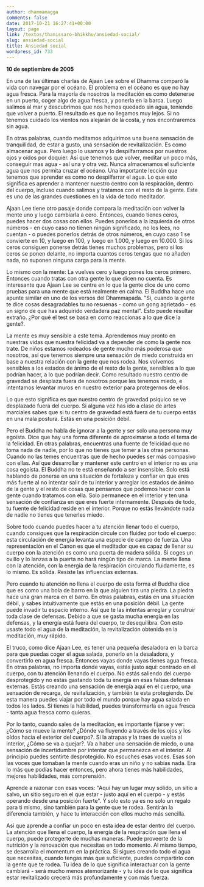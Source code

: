 ```yaml
---
author: dhammamagga
comments: false
date: 2017-10-21 16:27:41+00:00
layout: page
link: /textos/thanissaro-bhikkhu/ansiedad-social/
slug: ansiedad-social
title: Ansiedad social
wordpress_id: 733
---
```


**10 de septiembre de 2005**

En una de las últimas charlas de Ajaan Lee sobre el Dhamma comparó la vida con navegar por el océano. El problema en el océano es que no hay agua fresca. Para la mayoría de nosotros la meditación es como detenerse en un puerto, coger algo de agua fresca, y ponerla en la barca. Luego salimos al mar y descubrimos que nos hemos quedado sin agua, teniendo que volver a puerto. El resultado es que no llegamos muy lejos. Si no tenemos cuidado los vientos nos alejarán de la costa, y nos encontraremos sin agua.

En otras palabras, cuando meditamos adquirimos una buena sensación de tranquilidad, de estar a gusto, una sensación de revitalización. Es como almacenar agua. Pero luego lo usamos y lo despilfarramos por nuestros ojos y oídos por doquier. Así que tenemos que volver, meditar un poco más, conseguir mas agua - así una y otra vez. Nunca almacenamos el suficiente agua que nos permita cruzar el océano. Una importante lección que tenemos que aprender es como no despilfarrar el agua. Lo que esto significa es aprender a mantener nuestro centro con la respiración, dentro del cuerpo, incluso cuando salimos y tratamos con el resto de la gente. Este es uno de las grandes cuestiones en la vida de todo meditador.

Ajaan Lee tiene otro pasaje donde compara la meditación con volver la mente uno y luego cambiarla a cero. Entonces, cuando tienes ceros, puedes hacer dos cosas con ellos. Puedes ponerlos a la izquierda de otros números - en cuyo caso no tienen ningún significado, no los lees, no cuentan - o puedes ponerlos detrás de otros números, en cuyo caso 1 se convierte en 10, y luego en 100, y luego en 1.000, y luego en 10.000. Si los ceros consiguen ponerse detrás tienes muchos problemas, pero si los ceros se ponen delante, no importa cuantos ceros tengas que no añaden nada, no suponen ninguna carga para la mente.

Lo mismo con la mente: La vuelves cero y luego pones los ceros primero. Entonces cuando tratas con otra gente lo que dicen no cuenta. Es interesante que Ajaan Lee se centre en lo que la gente dice de uno como pruebas para una mente que está realmente en calma. El Buddha hace una apunte similar en uno de los versos del Dhammapada. "Si, cuando la gente te dice cosas desagradables tu no resuenas - como un gong agrietado - es un signo de que has adquirido verdadera paz mental". Esto puede resultar extraño. ¿Por qué el test se basa en como reaccionas a lo que dice la gente?.

La mente es muy sensible a este tema. Aprendemos muy pronto en nuestras vidas que nuestra felicidad va a depender de como la gente nos trate. De niños estamos rodeados de gente mucho más poderosa que nosotros, así que tenemos siempre una sensación de miedo construida en base a nuestra relación con la gente que nos rodea. Nos volvemos sensibles a los estados de ánimo de el resto de la gente, sensibles a lo que podrían hacer, a lo que podrían decir. Como resultado nuestro centro de gravedad se desplaza fuera de nosotros porque les tenemos miedo, e intentamos levantar muros en nuestro exterior para protegernos de ellos.

Lo que esto significa es que nuestro centro de gravedad psíquico se ve desplazado fuera del cuerpo. Si alguna vez has ido a clase de artes marciales sabes que si tu centro de gravedad está fuera de tu cuerpo estás en una mala postura. Estás en una posición débil.

Pero el Buddha no habla de ignorar a la gente y ser solo una persona muy egoísta. Dice que hay una forma diferente de aproximarse a todo el tema de la felicidad. En otras palabras, encuentras una fuente de felicidad que no toma nada de nadie, por lo que no tienes que temer a las otras personas. Cuando no las temes encuentras que de hecho puedes ser más compasivo con ellas. Así que desarrollar y mantener este centro en el interior no es una cosa egoísta. El Buddha no te está enseñando a ser insensible. Solo está hablando de ponerse en una situación de fortaleza y confiar en que eres más fuerte al no intentar salir de tu interior y arreglar los estados de ánimo de la gente y el resto de cosas que pensamos que podemos hacer con la gente cuando tratamos con ella. Solo permanece en el interior y ten una sensación de confianza en que eres fuerte internamente. Después de todo, tu fuente de felicidad reside en el interior. Porque no estás llevándote nada de nadie no tienes que tenerles miedo.

Sobre todo cuando puedes hacer a tu atención llenar todo el cuerpo, cuando consigues que la respiración circule con fluidez por todo el cuerpo: esta circulación de energía levanta una especie de campo de fuerza. Una representación en el Canon es que el meditador que es capaz de llenar su cuerpo con la atención es como una puerta de madera sólida. Si coges un ovillo y lo lanzas a la puerta no hará ningún tipo de marca. La mente llena con la atención, con la energía de la respiración circulando fluidamente, es lo mismo. Es sólida. Resiste las influencias externas.

Pero cuando tu atención no llena el cuerpo de esta forma el Buddha dice que es como una bola de barro en la que alguien tira una piedra. La piedra hace una gran marca en el barro. En otras palabras, estás en una situación débil, y sabes intuitivamente que estás en una posición débil. La gente puede invadir tu espacio interno. Así que te las intentas arreglar y construir toda clase de defensas. Debido a que se gasta mucha energía en las defensas, y la energía está fuera del cuerpo, te desequilibra. Con esto usaste todo el agua de la meditación, la revitalización obtenida en la meditación, muy rápido.

El truco, como dice Ajaan Lee, es tener una pequeña desaladora en la barca para que puedas coger el agua salada, ponerlo en la desaladora, y convertirlo en agua fresca. Entonces vayas donde vayas tienes agua fresca. En otras palabras, no importa donde vayas, estás justo aquí: centrado en el cuerpo, con tu atención llenando el cuerpo. No estás saliendo del cuerpo desprotegido y no estás gastando toda tu energía en esas falsas defensas externas. Estás creando una sensación de energía aquí en el cuerpo, una sensación de recarga, de revitalización, y también te esta protegiendo. De esta manera puedes viajar por todo el mundo porque hay agua salada en todos los lados. Si tienes la habilidad, puedes transformarla en agua fresca - tanta agua fresca como quieras.

Por lo tanto, cuando sales de la meditación, es importante fijarse y ver: ¿Cómo se mueve la mente? ¿Dónde va fluyendo a través de los ojos y los oídos hacia el exterior del cuerpo?. Si la atrapas y la traes de vuelta al interior, ¿Cómo se va a quejar?. Va a haber una sensación de miedo, o una sensación de incertidumbre por intentar que permanezca en el interior. Al principio puedes sentirte desprotegido. No escuches esas voces. Esas son las voces que tomaban la mente cuando eras un niño y no sabías nada. Era lo más que podías hacer entonces, pero ahora tienes más habilidades, mejores habilidades, más comprensión.

Aprende a razonar con esas voces: "Aquí hay un lugar muy sólido, un sitio a salvo, un sitio seguro en el que estar - justo aquí en el cuerpo - y estás operando desde una posición fuerte". Y solo esto ya es no solo un regalo para ti mismo, sino también para la gente que te rodea. Sentirán la diferencia también, y hace tu interacción con ellos mucho más sencilla.

Así que aprende a confiar un poco en esta idea de estar dentro del cuerpo. La atención que llena el cuerpo, la energía de la respiración que llena el cuerpo, puede protegerte de muchas maneras. Puede proveerte de la nutrición y la renovación que necesitas en todo momento. Al mismo tiempo, se desarrolla el momentum en la práctica. Si sigues creando todo el agua que necesitas, cuando tengas más que suficiente, puedes compartirlo con la gente que te rodea. Tu idea de lo que significa interactuar con la gente cambiará - será mucho menos atemorizante - y tu idea de lo que significa estar revitalizado crecerá más profundamente y con más fuerza.
